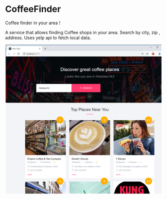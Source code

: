 # CoffeeFinder
Coffee finder in your area !

A service that allows finding Coffee shops in your area. Search by city, zip , address. Uses yelp api to fetch local data.

![Demo](https://raw.githubusercontent.com/kinjal-codes/CoffeeFinder/master/demo1.png)
